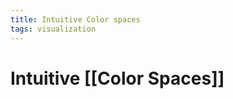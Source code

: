 ```yaml
---
title: Intuitive Color spaces
tags: visualization
---
```


# Intuitive [[Color Spaces]]


























